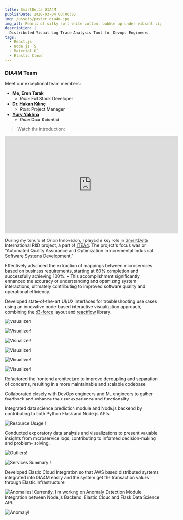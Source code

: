 ```yaml
---
title: SmartDelta DIA4M
publishDate: 2020-03-04 00:00:00
img: /assets/poster_dıa4m.jpg
img_alt: Pearls of silky soft white cotton, bubble up under vibrant lighting
description: |
  Distributed Visual Log Trace Analysis Tool for Devops Engineers
tags:
  - React.js 
  - Node.js TS
  - Material UI
  - Elastic Cloud
---
```


### DIA4M Team

Meet our exceptional team members:
- **Me, Eren Tarak**
  - *Role:* Full Stack Developer
- **[Dr. Hakan Kılınç](https://www.linkedin.com/in/hakan-kilinc-phd-06863820/)**
  - *Role:* Project Manager
- **[Yury Yakhno](https://github.com/YuryYakhno)**
  - *Role:* Data Scientist

> Watch the introduction:
<iframe width="560" height="315" src="https://www.youtube.com/embed/Bz_X0XcyY18?si=-4WwUBzucHivcJev" title="YouTube video player" frameborder="0" allow="accelerometer; autoplay; clipboard-write; encrypted-media; gyroscope; picture-in-picture; web-share" allowfullscreen></iframe>

During my tenure at Orion Innovation, I played a key role in [SmartDelta](https://smartdelta.org/) 
International R&D project, a part of [ITEA4](https://itea4.org/). The project's focus was on "Automated
Quality Assurance and Optimization in Incremental Industrial Software Systems
Development."

Effectively advanced the extraction of mappings between microservices based on
business requirements, starting at 60% completion and successfully achieving 100%.
•
This accomplishment significantly enhanced the accuracy of understanding and
optimizing system interactions, ultimately contributing to improved software quality
and operational efficiency.

Developed state-of-the-art UI/UX interfaces for troubleshooting use cases using an
innovative node-based interactive visualization approach, combining the [d3-force](https://d3js.org/d3-force)
layout and [reactflow](https://reactflow.dev/) library.

![Visualizer!](/assets/visualizer.png "San Juan Mountains")

![Visualizer!](/assets/visualizer1.png "San Juan Mountains")

![Visualizer!](/assets/visualizer2.png "San Juan Mountains")

![Visualizer!](/assets/visualizer3.png "San Juan Mountains")

![Visualizer!](/assets/visualizer4.png "San Juan Mountains")

![Visualizer!](/assets/visualizer5.png "San Juan Mountains")

Refactored the frontend architecture to improve decoupling and separation of
concerns, resulting in a more maintainable and scalable codebase.

Collaborated closely with DevOps engineers and ML engineers to gather feedback
and enhance the user experience and functionality.

Integrated data science prediction module and Node.js backend by contributing to both Python
Flask and Node.js APIs.

![Resource Usage !](/assets/Resource_Usage.png "San Juan Mountains")


Conducted exploratory data analysis and visualizations to present valuable insights from microservice logs, contributing to informed decision-making and problem-
solving.

![Outliers!](/assets/outliers.png "San Juan Mountains")

![Services Summary !](/assets/Service_Summary.png "San Juan Mountains")


Developed Elastic Cloud Integration so that AWS based distributed systems integrated into DIA4M easily and the system get the transaction values through Elastic Infrastructure 

![Anomalies!](/assets/anomalies.png "San Juan Mountains")
Currently, I m working on Anomaly Detection Module Integration between Node.js Backend, Elastic Cloud and Flask Data Science API.

![Anomaly!](/assets/hover_anomaly.png "San Juan Mountains")

